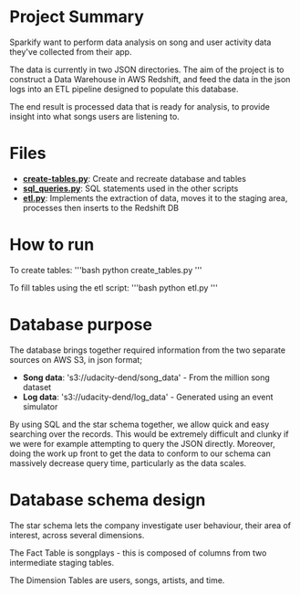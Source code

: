 # Project Summary

Sparkify want to perform data analysis on song and user activity data they've collected from their app.

The data is currently in two JSON directories. The aim of the project is to construct a Data Warehouse in AWS Redshift, and feed the data in the json logs into an ETL pipeline designed to populate this database.

The end result is processed data that is ready for analysis, to provide insight into what songs users are listening to.

# Files

* **[create-tables.py](create_tables.py)**: Create and recreate database and tables
* **[sql_queries.py](sql_queries.py)**: SQL statements used in the other scripts
* **[etl.py](etl.py)**: Implements the extraction of data, moves it to the staging area, processes then inserts to the Redshift DB

# How to run

To create tables:
'''bash
python create_tables.py
'''

To fill tables using the etl script:
'''bash
python etl.py
'''

# Database purpose

The database brings together required information from the two separate sources on AWS S3, in json format;

* **Song data**: 's3://udacity-dend/song_data'  - From the million song dataset
* **Log data**: 's3://udacity-dend/log_data' - Generated using an event simulator

By using SQL and the star schema together, we allow quick and easy searching over the records. This would be extremely difficult and clunky if we were for example attempting to query the JSON directly. Moreover, doing the work up front to get the data to conform to our schema can massively decrease query time, particularly as the data scales. 

# Database schema design

The star schema lets the company investigate user behaviour, their area of interest, across several dimensions.

The Fact Table is songplays - this is composed of columns from two intermediate staging tables.

The Dimension Tables are users, songs, artists, and time. 